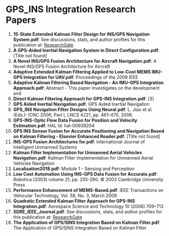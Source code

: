 # GPS_INS Integration Research Papers

1. **15-State Extended Kalman Filter Design for INS/GPS Navigation System.pdf**: See discussions, stats, and author profiles for this publication at: [ResearchGate](https://www.researchgate.net/publication/281722662)
2. **A GPS-Aided Inertial Navigation System in Direct Configuration.pdf**: [Title not found]
3. **A Novel INS/GPS Fusion Architecture for Aircraft Navigation.pdf**: A Novel INS/GPS Fusion Architecture for Aircraft
4. **Adaptive Extended Kalman Filtering Applied to Low-Cost MEMS IMU-GPS Integration for UAV.pdf**: Proceedings of the 2009 IEEE
5. **Adaptive Kalman Filtering Based Navigation - An IMU-GPS Integration Approach.pdf**: Abstract - This paper investigates on the development and
6. **Direct Kalman Filtering Approach for GPS-INS Integration.pdf**: [3]
7. **GPS Aided Inertial Navigation.pdf**: GPS Aided Inertial Navigation
8. **GPS_INS Navigation Filter Designs Using Neural.pdf**: L. Jiao et al. (Eds.): ICNC 2006, Part I, LNCS 4221, pp. 461–470, 2006.
9. **GPS-INS-Optic Flow Data Fusion for Position and Velocity Estimation.pdf**: HAL Id: hal-00939204
10. **GPS INS Sensor Fusion for Accurate Positioning and Navigation Based on Kalman Filtering - Elsevier Enhanced Reader.pdf**: [Title not found]
11. **INS-GPS Fusion Architectures for.pdf**: International Journal of Intelligent Unmanned Systems
12. **Kalman Filter Implementation for Unmanned Aerial Vehicles Navigation.pdf**: Kalman Filter Implementation for Unmanned Aerial Vehicles Navigation
13. **Localisation2018.pdf**: Module 1 - Sensing and Perception
14. **Low Cost Automation Using INS-GPS Data Fusion for Accurate.pdf**: Robotica (2003) volume 21, pp. 255-260. © 2003 Cambridge University Press
15. **Performance Enhancement of MEMS-Based.pdf**: IEEE Transactions on Vehicular Technology, Vol. 58, No. 3, March 2009
16. **Quadratic Extended Kalman Filter Approach for GPS-INS Integration.pdf**: Aerospace Science and Technology 10 (2006) 709–713
17. **SDRE_IEEE_Journal.pdf**: See discussions, stats, and author profiles for this publication at: [ResearchGate](https://www.researchgate.net/publication/224122318)
18. **The Application of GPS/SINS Integration Based on Kalman Filter.pdf**: The Application of GPS/SINS Integration Based on Kalman Filter
